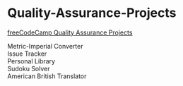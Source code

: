 # Quality-Assurance-Projects
[freeCodeCamp Quality Assurance Projects](https://www.freecodecamp.org/learn/quality-assurance/)

Metric-Imperial Converter  
Issue Tracker  
Personal Library  
Sudoku Solver  
American British Translator  
